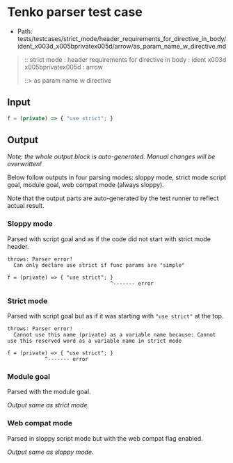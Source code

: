 # Tenko parser test case

- Path: tests/testcases/strict_mode/header_requirements_for_directive_in_body/ident_x003d_x005bprivatex005d/arrow/as_param_name_w_directive.md

> :: strict mode : header requirements for directive in body : ident x003d x005bprivatex005d : arrow
>
> ::> as param name w directive

## Input


`````js
f = (private) => { "use strict"; }
`````

## Output

_Note: the whole output block is auto-generated. Manual changes will be overwritten!_

Below follow outputs in four parsing modes: sloppy mode, strict mode script goal, module goal, web compat mode (always sloppy).

Note that the output parts are auto-generated by the test runner to reflect actual result.

### Sloppy mode

Parsed with script goal and as if the code did not start with strict mode header.

`````
throws: Parser error!
  Can only declare use strict if func params are "simple"

f = (private) => { "use strict"; }
                                 ^------- error
`````

### Strict mode

Parsed with script goal but as if it was starting with `"use strict"` at the top.

`````
throws: Parser error!
  Cannot use this name (private) as a variable name because: Cannot use this reserved word as a variable name in strict mode

f = (private) => { "use strict"; }
            ^------- error
`````


### Module goal

Parsed with the module goal.

_Output same as strict mode._

### Web compat mode

Parsed in sloppy script mode but with the web compat flag enabled.

_Output same as sloppy mode._
